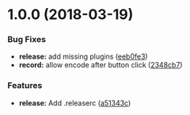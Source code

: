 <a name="1.0.0"></a>
# 1.0.0 (2018-03-19)


### Bug Fixes

* **release:** add missing plugins ([eeb0fe3](https://github.com/dride/dride-core/commit/eeb0fe3))
* **record:** allow encode after button click ([2348cb7](https://github.com/dride/dride-core/commit/2348cb7))


### Features

* **release:** Add .releaserc ([a51343c](https://github.com/dride/dride-core/commit/a51343c))
